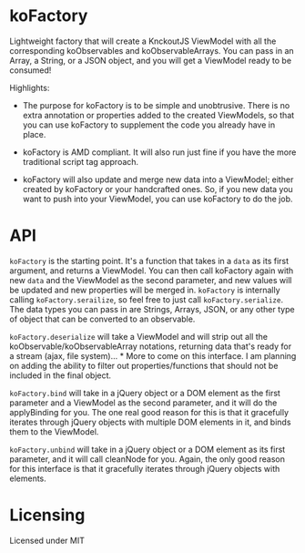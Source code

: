 koFactory
=========

Lightweight factory that will create a KnckoutJS ViewModel with all the corresponding koObservables and koObservableArrays.  You can pass in an Array, a String, or a JSON object, and you will get a ViewModel ready to be consumed!

Highlights:

* The purpose for koFactory is to be simple and unobtrusive.  There is no extra annotation or properties added to the created ViewModels, so that you can use koFactory to supplement the code you already have in place.

* koFactory is AMD compliant.  It will also run just fine if you have the more traditional script tag approach.

* koFactory will also update and merge new data into a ViewModel; either created by koFactory or your handcrafted ones.  So, if you new data you want to push into your ViewModel, you can use koFactory to do the job.


API
=========

<code>koFactory</code> is the starting point.  It's a function that takes in a <code>data</code> as its first argument, and returns a ViewModel.  You can then call koFactory again with new <code>data</code> and the ViewModel as the second parameter, and new values will be updated and new properties will be merged in.  <code>koFactory</code> is internally calling <code>koFactory.serailize</code>, so feel free to just call <code>koFactory.serialize</code>.  The data types you can pass in are Strings, Arrays, JSON, or any other type of object that can be converted to an observable.

<code>koFactory.deserialize</code> will take a ViewModel and will strip out all the koObservable/koObservableArray notations, returning data that's ready for a stream (ajax, file system)...  * More to come on this interface. I am planning on adding the ability to filter out properties/functions that should not be included in the final object.

<code>koFactory.bind</code> will take in a jQuery object or a DOM element as the first parameter and a ViewModel as the second parameter, and it will do the applyBinding for you.  The one real good reason for this is that it gracefully iterates through jQuery objects with multiple DOM elements in it, and binds them to the ViewModel.

<code>koFactory.unbind</code> will take in a jQuery object or a DOM element as its first parameter, and it will call cleanNode for you.  Again, the only good reason for this interface is that it gracefully iterates through jQuery objects with elements.


Licensing
=========

Licensed under MIT
